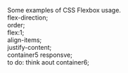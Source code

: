 Some examples of CSS Flexbox usage.  
flex-direction;  
order;  
flex:1;  
align-items;  
justify-content;    
container5 responsve;  
to do: think aout container6;  